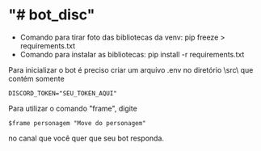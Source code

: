 # "# bot_disc" 
* Comando para tirar foto das bibliotecas da venv: pip freeze > requirements.txt
* Comando para instalar as bibliotecas: pip install -r requirements.txt

Para inicializar o bot é preciso criar um arquivo .env no diretório \src\ que contém somente
```
DISCORD_TOKEN="SEU_TOKEN_AQUI"
```

Para utilizar o comando "frame", digite 

```
$frame personagem "Move do personagem"
```

no canal que você quer que seu bot responda.
